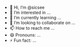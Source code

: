 - 👋 Hi, I’m @sicsee
- 👀 I’m interested in ...
- 🌱 I’m currently learning ...
- 💞️ I’m looking to collaborate on ...
- 📫 How to reach me ...
- 😄 Pronouns: ...
- ⚡ Fun fact: ...

<!---
sicsee/sicsee is a ✨ special ✨ repository because its `README.md` (this file) appears on your GitHub profile.
You can click the Preview link to take a look at your changes.
--->
